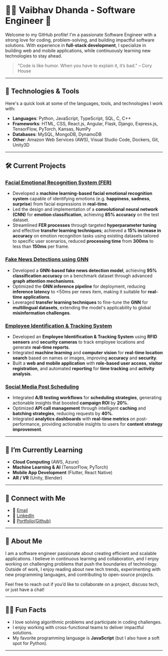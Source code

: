 # 👨‍💻 Vaibhav Dhanda - Software Engineer 🚀

Welcome to my GitHub profile! I'm a passionate Software Engineer with a strong love for coding, problem-solving, and building impactful software solutions. With experience in **full-stack development**, I specialize in building web and mobile applications, while continuously learning new technologies to stay ahead.

> "Code is like humor. When you have to explain it, it’s bad." – Cory House

---

## 🔧 Technologies & Tools

Here's a quick look at some of the languages, tools, and technologies I work with:

- **Languages**: Python, JavaScript, TypeScript, SQL, C, C++
- **Frameworks**: HTML, CSS, React.js, Angular, Flask, Django, Express.js, TensorFlow, PyTorch, Kansas, NumPy
- **Databases**: MySQL, MongoDB, DynamoDB
- **Other**: Amazon Web Services (AWS), Visual Studio Code, Dockers, Git, Unity3D


---

## 🛠️ Current Projects

### [Facial Emotional Recognition System (FER)](https://github.com/vdhanda22/Facial-Emotional-Recognition-System--FER-)
- Developed a **machine learning-based facial emotional recognition system** capable of identifying emotions (e.g. **happiness**, **sadness**, **surprise**) from facial expressions in **real-time**.
- Led the design and implementation of a **convolutional neural network (CNN)** for **emotion classification**, achieving **85% accuracy** on the test dataset.
- Streamlined **FER processes** through targeted **hyperparameter tuning** and effective **transfer learning techniques**; achieved a **15% increase in accuracy** on emotion recognition tasks using existing datasets tailored to specific user scenarios, reduced **processing time** from **300ms** to less than **150ms** per frame.


### [Fake News Detections using GNN](https://github.com/vdhanda22/Fake-News-Detections-using-GNN)
- Developed a **GNN-based fake news detection model**, achieving **95% classification accuracy** on a benchmark dataset through advanced **graph attention mechanisms**.
- Optimized the **GNN inference pipeline** for deployment, reducing **inference latency** to <50ms per news item, making it suitable for **real-time applications**.
- Leveraged **transfer learning techniques** to fine-tune the **GNN** for **multilingual datasets**, extending the model's applicability to global **misinformation challenges**.


### [Employee Identification & Tracking System](https://github.com/vdhanda22/employee-identification-tracking-system)
- Developed an **Employee Identification & Tracking System** using **RFID sensors** and **security cameras** to track employee locations and generate **real-time reports**.
- Integrated **machine learning** and **computer vision** for **real-time location search** based on names or images, improving **accuracy** and **security**.
- Built a **web and mobile application** with **role-based user access**, **visitor registration**, and automated **reporting** for **time tracking** and **activity analysis**.


### [Social Media Post Scheduling](https://github.com/vdhanda22/Social-Media-Post-Scheduling)
- Integrated **A/B testing workflows** for **scheduling strategies**, generating actionable insights that boosted **campaign ROI** by **20%**.
- Optimized **API call management** through intelligent **caching** and **batching strategies**, reducing requests by **40%**.
- Integrated **analytics dashboards** with **real-time metrics** on post-performance, providing actionable insights to users for **content strategy improvement**.


---

<!--## 📈 GitHub Stats

![Vaibhav's GitHub stats](https://github-readme-stats.vercel.app/api?username=vaibhavdhanda&show_icons=true&hide_title=true&count_private=true&hide=prs&theme=radical)

---                       -->

## 🌱 I’m Currently Learning
- **Cloud Computing** (AWS, Azure)
- **Machine Learning & AI** (TensorFlow, PyTorch)
- **Mobile App Development** (Flutter, React Native)
- **AR / VR** (Unity, Blender)

---

## 🔗 Connect with Me

- 📧 [Email](dhandavaibhav02@gmail.com)
- 🔗 [LinkedIn](https://www.linkedin.com/in/vaibhavdhanda1/)
- 💼 [Portfolio(Github)](https://github.com/dashboard)

---

## 💬 About Me

I am a software engineer passionate about creating efficient and scalable applications. I believe in continuous learning and collaboration, and I enjoy working on challenging problems that push the boundaries of technology. Outside of work, I enjoy reading about new tech trends, experimenting with new programming languages, and contributing to open-source projects.

Feel free to reach out if you’d like to collaborate on a project, discuss tech, or just have a chat!

---

## 👨‍💻 Fun Facts

- I love solving algorithmic problems and participate in coding challenges.
- I enjoy working with cross-functional teams to deliver impactful solutions.
- My favorite programming language is **JavaScript** (but I also have a soft spot for Python).

---
